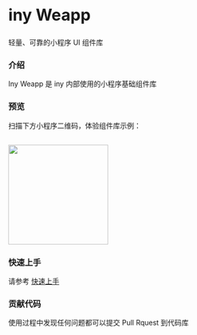 <div class="card">
  <div class="van-doc-intro">
    <h2 style="margin: 0; font-size: 32px; line-height: 60px;">iny Weapp</h2>
    <p>轻量、可靠的小程序 UI 组件库</p>
  </div>
</div>

### 介绍

Iny Weapp 是 iny 内部使用的小程序基础组件库

### 预览

扫描下方小程序二维码，体验组件库示例：

<img src="https://inyou.oss-cn-hangzhou.aliyuncs.com/code.jpg" style="width: 200px; height: 200px; margin-top: 15px; box-shadow: none" >

### 快速上手

请参考 [快速上手](#/quickstart)

### 贡献代码

使用过程中发现任何问题都可以提交 Pull Rquest 到代码库
